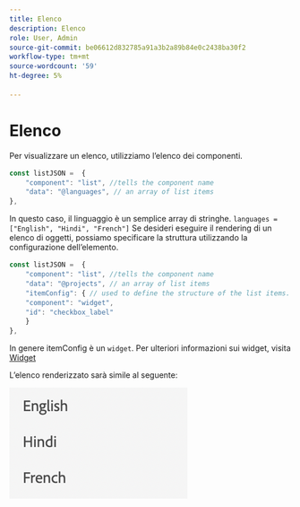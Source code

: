 ```yaml
---
title: Elenco
description: Elenco
role: User, Admin
source-git-commit: be06612d832785a91a3b2a89b84e0c2438ba30f2
workflow-type: tm+mt
source-wordcount: '59'
ht-degree: 5%

---
```


# Elenco

Per visualizzare un elenco, utilizziamo l’elenco dei componenti.

```js title="list.js"
const listJSON =  {
    "component": "list", //tells the component name
    "data": "@languages", // an array of list items
},
```

In questo caso, il linguaggio è un semplice array di stringhe. `languages = ["English", "Hindi", "French"]`
Se desideri eseguire il rendering di un elenco di oggetti, possiamo specificare la struttura utilizzando la configurazione dell’elemento.

```js title="list.js"
const listJSON =  {
    "component": "list", //tells the component name
    "data": "@projects", // an array of list items
    "itemConfig": { // used to define the structure of the list items.
    "component": "widget",
    "id": "checkbox_label"
    }
},
```

In genere itemConfig è un `widget`. Per ulteriori informazioni sui widget, visita [Widget](../Widgets/basic-widget.md)

L’elenco renderizzato sarà simile al seguente:

![list](./imgs/list.png "Elenco")
